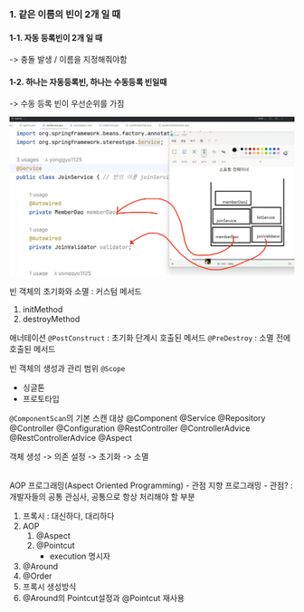 ### 1. 같은 이름의 빈이 2개 일 때
#### 1-1. 자동 등록빈이 2개 일 때
-> 충돌 발생 / 이름을 지정해줘야함
#### 1-2. 하나는 자동등록빈, 하나는 수동등록 빈일때
-> 수동 등록 빈이 우선순위를 가짐

![img.png](img.png)

빈 객체의 초기화와 소멸 : 커스텀 메서드
1) initMethod
2) destroyMethod

애너테이션
`@PostConstruct` : 초기화 단계시 호출된 메서드
`@PreDestroy` : 소멸 전에 호출된 메서드

빈 객체의 생성과 관리 범위
`@Scope`
- 싱글톤
- 프로토타입

`@ComponentScan`의 기본 스캔 대상
@Component
@Service
@Repository
@Controller
@Configuration
@RestController
@ControllerAdvice
@RestControllerAdvice
@Aspect

객체 생성 -> 의존 설정 -> 초기화 -> 소멸

<br>
AOP 프로그래밍(Aspect Oriented Programming)
 - 관점 지향 프로그래밍
 - 관점? : 개발자들의 공통 관심사, 공통으로 항상 처리해야 할 부분

1. 프록시 : 대신하다, 대리하다
2. AOP
   1. @Aspect
   2. @Pointcut
      - execution 명시자
3. @Around
4. @Order
5. 프록시 생성방식
6. @Around의 Pointcut설정과 @Pointcut 재사용
